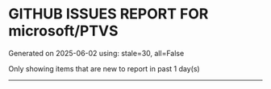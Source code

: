 
# GITHUB ISSUES REPORT FOR microsoft/PTVS


Generated on 2025-06-02 using: stale=30, all=False


Only showing items that are new to report in past 1 day(s)


---




















